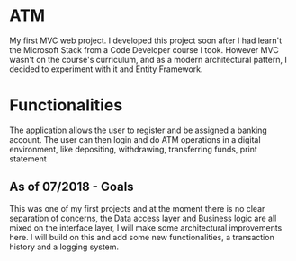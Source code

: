 # ATM

My first MVC web project. 
I developed this project soon after I had learn't the Microsoft Stack from a Code Developer course I took. 
However MVC wasn't on the course's curriculum, and as a modern architectural pattern, I decided to experiment with it and Entity Framework.

# Functionalities
The application allows the user to register and be assigned a banking account. 
The user can then login and do ATM operations in a digital environment, like depositing, withdrawing, transferring funds, print statement

## As of 07/2018 - Goals

This was one of my first projects and at the moment there is no clear separation of concerns, the Data access layer and Business logic are all mixed on the interface layer,
I will make some architectural improvements here.
I will build on this and add some new functionalities, a transaction history and a logging system. 
